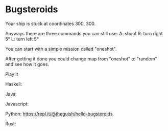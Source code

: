 # Bugsteroids

Your ship is stuck at coordinates 300, 300.

Anyways there are three commands you can still use:
A: shoot
R: turn right 5°
L: turn left 5°

You can start with a simple mission called "oneshot".

After getting it done you could change map from "oneshot" to "random" and see how it goes.

Play it 

Haskell:

Java:

Javascript:

Python:
https://repl.it/@theguish/hello-bugsteroids

Rust:

